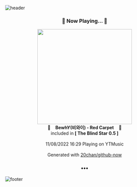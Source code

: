 ![header](https://capsule-render.vercel.app/api?type=wave&height=170&section=header&text=Hi.%20I'm%20SHIFT&fontColor=090707&fontAlignX=45&fontAlignY=65&fontSize=100)

<h3 align="center">🎵 Now Playing... 🎵</h3>
<p align="center">
  <a href="https://music.youtube.com/watch?v=mpgoPp0FB-E">
    <img width="300" src="https://lh3.googleusercontent.com/m-iLGAroamM02O11BWwd2HjNqAAx9jisL3gjeqf0yzcS-w2R7UUcJ0NtvCxIpSnLdAdp-bb3Z9oM7CM">
  </a>
  <br>
  🎵&nbsp&nbsp&nbsp <b>BewhY(비와이) - Red Carpet</b> &nbsp&nbsp&nbsp🎵
  <br>
  included in <b>[ The Blind Star 0.5 ]</b>
  
  <br />
  <br />
  11/08/2022 16:29 Playing on YTMusic
  <br />
  <br />
  Generated with <a href="https://github.com/20chan/github-now">20chan/github-now</a>
</p>

<h3 align="center">•••</h3>

![footer](https://capsule-render.vercel.app/api?type=wave&height=150&section=footer)

